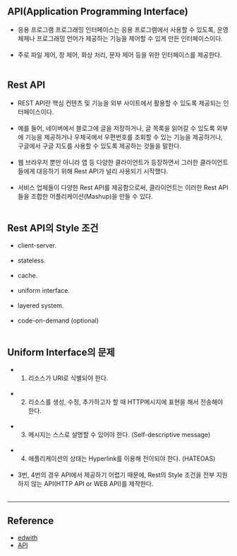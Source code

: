 API(Application Programming Interface)
--------------------------------------

-	응용 프로그램 프로그래밍 인터페이스는 응용 프로그램에서 사용할 수 있도록, 운영 체제나 프로그래밍 언어가 제공하는 기능을 제어할 수 있게 만든 인터페이스이다.<br><br>
-	주로 파일 제어, 창 제어, 화상 처리, 문자 제어 등을 위한 인터페이스를 제공한다.<br><br>

Rest API<br>
------------

-	REST API란 핵심 컨텐츠 및 기능을 외부 사이트에서 활용할 수 있도록 제공되는 인터페이스이다.<br><br>
-	예를 들어, 네이버에서 블로그에 글을 저장하거나, 글 목록을 읽어갈 수 있도록 외부에 기능을 제공하거나 우체국에서 우편번호를 조회할 수 있는 기능을 제공하거나, 구글에서 구글 지도를 사용할 수 있도록 제공하는 것들을 말한다.<br><br>
-	웹 브라우저 뿐만 아니라 앱 등 다양한 클라이언트가 등장하면서 그러한 클라이언트들에게 대응하기 위해 Rest API가 널리 사용되기 시작했다.<br><br>
-	서비스 업체들이 다양한 Rest API를 제공함으로써, 클라이언트는 이러한 Rest API들을 조합한 어플리케이션(Mashup)을 만들 수 있다.<br><br>

Rest API의 Style 조건
---------------------

-	client-server.<br><br>
-	stateless.<br><br>
-	cache.<br><br>
-	uniform interface.<br><br>
-	layered system.<br><br>
-	code-on-demand (optional)<br><br>

Uniform Interface의 문제
------------------------

-	1. 리소스가 URI로 식별되야 한다.<br><br>
-	2. 리소스를 생성, 수정, 추가하고자 할 때 HTTP메시지에 표현을 해서 전송해야 한다.<br><br>
-	3. 메시지는 스스로 설명할 수 있어야 한다. (Self-descriptive message)<br><br>
-	4. 애플리케이션의 상태는 Hyperlink를 이용해 전이되야 한다. (HATEOAS)<br><br>
-	3번, 4번의 경우 API에서 제공하기 어렵기 때문에, Rest의 Style 조건을 전부 지원하지 않는 API(HTTP API or WEB API)를 제작한다.<br><br>

---

Reference
---------

-	[edwith](https://www.edwith.org/boostcourse-web/lecture/16740/)<br>
-	[API](https://ko.wikipedia.org/wiki/API)
